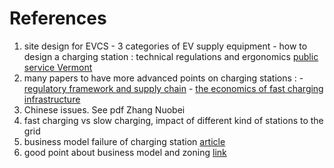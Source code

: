 # References

  1. site design for EVCS
    - 3 categories of EV supply equipment
    - how to design a charging station : technical regulations and ergonomics
[public service Vermont](http://publicservice.vermont.gov/sites/psd/files/Quick_Links/Transportation_LandUse/Goal1/NYSERDA%20Site-Design-for-EV-Charging-Stations_7%2019%2012.pdf
 "it s cool")
  2. many papers to have more advanced points on charging stations :
    - [regulatory framework and supply chain](http://www.sciencedirect.com/science/article/pii/S0301421511005696)
    - [the economics of fast charging infrastructure](http://ac.els-cdn.com/S0301421511010470/1-s2.0-S0301421511010470-main.pdf?_tid=8bd248d8-d6c3-11e4-8b90-00000aacb360&acdnat=1427709788_9d1e7e23f0fdc9e141548ec66fed77df)
  3. Chinese issues. See pdf Zhang Nuobei
  4. fast charging vs slow charging, impact of different kind of stations to the grid
  5. business model failure of charging station
    [article]("http://www.plugincars.com/better-place-hawaii-failure-proves-business-models-must-change-127870.html")
  6. good point about business model and zoning
    [link]("http://www.greencarreports.com/news/1087832_how-to-site-electric-car-charging-stations-its-the-parking-stupid")
